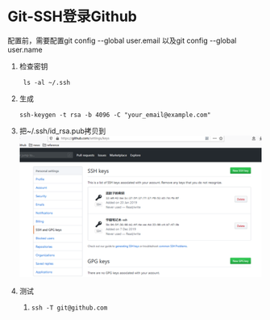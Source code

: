 # Git-SSH登录Github

配置前，需要配置git config --global user.email 以及git config --global user.name

1. 检查密钥

   ```shell
    ls -al ~/.ssh 
   ```

2. 生成

   ```shell
   ssh-keygen -t rsa -b 4096 -C "your_email@example.com"
   ```

3. 把~/.ssh/id_rsa.pub拷贝到![image-20191207155652034](./github-ssh.png)

4. 测试 

   1. ```shell
      ssh -T git@github.com	
      ```

      